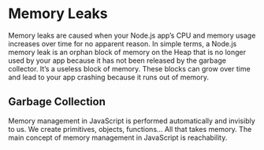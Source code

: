 # Memory Leaks

Memory leaks are caused when your Node.js app’s CPU and memory usage increases over time for no apparent reason. In simple terms, a Node.js memory leak is an orphan block of memory on the Heap that is no longer used by your app because it has not been released by the garbage collector. It’s a useless block of memory. These blocks can grow over time and lead to your app crashing because it runs out of memory.

## Garbage Collection

Memory management in JavaScript is performed automatically and invisibly to us. We create primitives, objects, functions… All that takes memory. The main concept of memory management in JavaScript is reachability.
